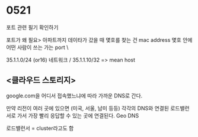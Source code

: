 # 0521

포트 관련 필기 확인하기

포트가 왜 필요&gt; 아파트까지 데이타가 갔을 때 몇호를 찾는 건 mac address 몇호 안에 어떤 사람이 쓰는 가는 port  \

35.1.1.0/24 \(or16\) 네트워크 / 35.1.1.10/32 =&gt; mean host



## &lt;클라우드 스토리지&gt;

google.com을 어디서 접속했느냐에 따라 가까운 DNS로 간다. 

만약 리전이 여러 곳에 있으면 \(미국, 서울, 남미 등등\) 각각의 DNS와 연결된 로드밸런서로 가서 가장 빨리 응답할 수 있는 곳에 연결된다.  Geo DNS 

로드밸런서 = cluster라고도 함 

